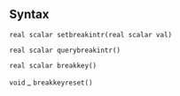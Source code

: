## Syntax

`real scalar setbreakintr(real scalar val)`

`real scalar querybreakintr()`

`real scalar breakkey()`

`void`<span class="nowrap"> _ `breakkeyreset()`
